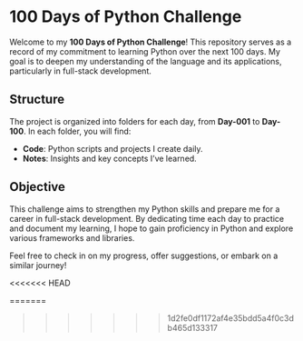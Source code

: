 # 100 Days of Python Challenge

Welcome to my **100 Days of Python Challenge**! This repository serves as a record of my commitment to learning Python over the next 100 days. My goal is to deepen my understanding of the language and its applications, particularly in full-stack development.

## Structure

The project is organized into folders for each day, from **Day-001** to **Day-100**. In each folder, you will find:

- **Code**: Python scripts and projects I create daily.
- **Notes**: Insights and key concepts I’ve learned.

## Objective

This challenge aims to strengthen my Python skills and prepare me for a career in full-stack development. By dedicating time each day to practice and document my learning, I hope to gain proficiency in Python and explore various frameworks and libraries.

Feel free to check in on my progress, offer suggestions, or embark on a similar journey!

<<<<<<< HEAD

=======
>>>>>>> 1d2fe0df1172af4e35bdd5a4f0c3db465d133317
